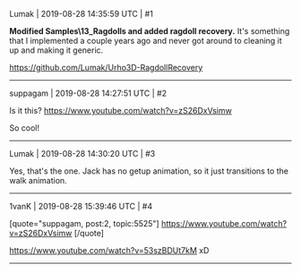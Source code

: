 Lumak | 2019-08-28 14:35:59 UTC | #1

**Modified Samples\13_Ragdolls and added ragdoll recovery.** 
It's something that I implemented a couple years ago and never got around to cleaning it up and making it generic.

https://github.com/Lumak/Urho3D-RagdollRecovery

-------------------------

suppagam | 2019-08-28 14:27:51 UTC | #2

Is it this? https://www.youtube.com/watch?v=zS26DxVsimw

So cool!

-------------------------

Lumak | 2019-08-28 14:30:20 UTC | #3

Yes, that's the one. Jack has no getup animation, so it just transitions to the walk animation.

-------------------------

1vanK | 2019-08-28 15:39:46 UTC | #4

[quote="suppagam, post:2, topic:5525"]
https://www.youtube.com/watch?v=zS26DxVsimw
[/quote]


https://www.youtube.com/watch?v=53szBDUt7kM xD

-------------------------

